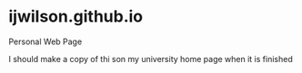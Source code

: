 # ijwilson.github.io
Personal Web Page

I should make a copy of thi son my university home page when it is finished
